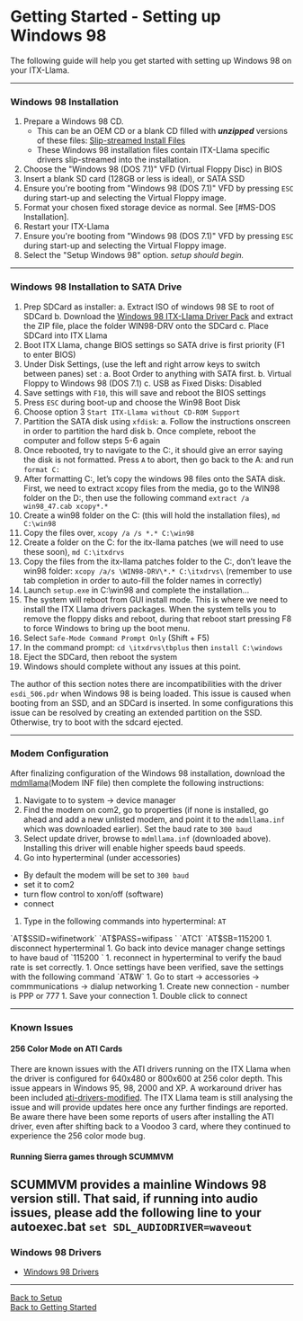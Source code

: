 # Getting Started - Setting up Windows 98

The following guide will help you get started with setting up Windows 98 on your ITX-Llama. 

---

### Windows 98 Installation

1. Prepare a Windows 98 CD.
    * This can be an OEM CD or a blank CD filled with **_unzipped_** versions of these files: 
    [Slip-streamed Install Files][os-win98-archive]
    * These Windows 98 installation files contain ITX-Llama specific drivers slip-streamed into the installation.
1. Choose the "Windows 98 (DOS 7.1)" VFD (Virtual Floppy Disc) in BIOS
1. Insert a blank SD card (128GB or less is ideal), or SATA SSD
1. Ensure you're booting from "Windows 98 (DOS 7.1)" VFD by pressing `ESC` during start-up and selecting the Virtual Floppy image.
1. Format your chosen fixed storage device as normal. See [#MS-DOS Installation].
1. Restart your ITX-Llama
1. Ensure you're booting from "Windows 98 (DOS 7.1)" VFD by pressing `ESC` during start-up and selecting the Virtual Floppy image.
1. Select the "Setup Windows 98" option.  _setup should begin._

---

### Windows 98 Installation to SATA Drive
1. Prep SDCard as installer:
    a.  Extract ISO of windows 98 SE to root of SDCard
    b.  Download the [Windows 98 ITX-Llama Driver Pack][win98-driverpack] and extract the ZIP file, place the folder WIN98-DRV onto the SDCard
    c.  Place SDCard into ITX Llama
1. Boot ITX Llama, change BIOS settings so SATA drive is first priority (F1 to enter BIOS)
1. Under Disk Settings, (use the left and right arrow keys to switch between panes) set :
    a.  Boot Order to anything with SATA first. 
    b.  Virtual Floppy to Windows 98 (DOS 7.1)
    c.  USB as Fixed Disks: Disabled
1. Save settings with `F10`, this will save and reboot the BIOS settings
1. Press `ESC` during boot-up and choose the Win98 Boot Disk
1. Choose option 3 `Start ITX-Llama without CD-ROM Support`
1. Partition the SATA disk using `xfdisk`:
    a.  Follow the instructions onscreen in order to partition the hard disk
    b.  Once complete, reboot the computer and follow steps 5-6 again
1. Once rebooted, try to navigate to the C:, it should give an error saying the disk is not formatted. Press `A` to abort, then go back to the A: and run `format C:`
1. After formatting C:, let’s copy the windows 98 files onto the SATA disk. First, we need to extract xcopy  files from the media, go to the WIN98 folder on the D:, then use the following command `extract /a win98_47.cab xcopy*.*`
1. Create a win98 folder on the C: (this will hold the installation files), `md C:\win98`
1. Copy the files over, `xcopy /a /s *.* C:\win98 `
1. Create a folder on the C: for the itx-llama patches (we will need to use these soon), `md C:\itxdrvs`
1. Copy the files from the itx-llama patches folder to the C:, don’t leave the win98 folder: `xcopy /a/s \WIN98-DRV\*.* C:\itxdrvs\` (remember to use tab completion in order to auto-fill the folder names in correctly)
1. Launch `setup.exe` in C:\win98 and complete the installation...
1. The system will reboot from GUI install mode. This is where we need to install the ITX Llama drivers packages. When the system tells you to remove the floppy disks and reboot, during that reboot start pressing F8 to force Windows to bring up the boot menu. 
1. Select `Safe-Mode Command Prompt Only` (Shift + F5)
1. In the command prompt: `cd \itxdrvs\tbplus` then `install C:\windows`
1. Eject the SDCard, then reboot the system
1. Windows should complete without any issues at this point. 

The author of this section notes there are incompatibilities with the driver `esdi_506.pdr` when Windows 98 is being loaded. This issue is caused when booting from an SSD, and an SDCard is inserted. In some configurations this issue can be resolved by creating an extended partition on the SSD. Otherwise, try to boot with the sdcard ejected.

---
### Modem Configuration
After finalizing configuration of the Windows 98 installation, download the [mdmllama](Modem INF file) then complete the following instructions:
1. Navigate to to system -> device manager
1. Find the modem on com2, go to properties (if none is installed, go ahead and add a new unlisted modem, and point it to the `mdmllama.inf` which was downloaded earlier). Set the baud rate to `300 baud`
1. Select update driver, browse to `mdmllama.inf` (downloaded above).
Installing this driver will enable higher speeds baud speeds.
1. Go into hyperterminal (under accessories)
- By default the modem will be set to `300 baud`
- set it to com2
- turn flow control to xon/off (software)
- connect 
1. Type in the following commands into hyperterminal:
`AT`
<should respond with OK> 
`AT$SSID=wifinetwork`
`AT$PASS=wifipass `
`ATC1`
`AT$SB=115200
1. disconnect hyperterminal
1. Go back into device manager change settings to have baud of `115200 `
1. reconnect in hyperterminal to verify the baud rate is set correctly.
1. Once settings have been verified, save the settings with the following command
`AT&W`
1. Go to start -> accessories -> commmunications -> dialup networking 
1. Create new connection 
- number is PPP or 777 
1. Save your connection 
1. Double click to connect 

---
### Known Issues
#### 256 Color Mode on ATI Cards
There are known issues with the ATI drivers running on the ITX Llama when the driver is configured for 640x480 or 800x600 at 256 color depth. This issue appears in Windows 95, 98, 2000 and XP. A workaround driver has been included [ati-drivers-modified](here). The ITX Llama team is still analysing the issue and will provide updates here once any further findings are reported. Be aware there have been some reports of users after installing the ATI driver, even after shifting back to a Voodoo 3 card, where they continued to experience the 256 color mode bug.

#### Running Sierra games through SCUMMVM
SCUMMVM provides a mainline Windows 98 version still. That said, if running into audio issues, please add the following line to your autoexec.bat
`set SDL_AUDIODRIVER=waveout`
---

### Windows 98 Drivers
* [Windows 98 Drivers](setup.md#windows-98-drivers)

---

[Back to Setup](setup.md) <br>
[Back to Getting Started](../getting-started.md)

[os-win98-archive]: https://archive.org/details/win-98-1
[win98-driverpack]: https://docs.retrodreams.ca/itxllama/binaries/WIN98-drivers/WIN98-DRV.ZIP
[itxllama-repo]: https://github.com/eivindbohler/itxllama/archive/refs/heads/main.zip
[Retrodreams]: https://retrodreams.ca/collections/all
[Retrodreams-FreeDOS]: https://retrodreams.ca/products/preloaded-microsd-card-with-freedos-goodies
[winworldpc-win98]: https://winworldpc.com/download/417d71c2-ae18-c39a-11c3-a4e284a2c3a5
[vogons-thread]: https://www.vogons.org/viewtopic.php?t=93480
[vogons-minidos]: https://www.vogons.org/viewtopic.php?p=1307896#p1307896
[mt32-pi]: https://github.com/dwhinham/mt32-pi
[mt32-pi-control]: https://github.com/gmcn42/mt32-pi-control/tree/main/dos_bin
[ati-drivers-modified]: https://docs.retrodreams.ca/itxllama/binaries/WIN98-drivers/llama-ATIDrivers-disable256Colors-6-2_wme_dd_cp_30314.zip
[mdmllama]: https://docs.retrodreams.ca/itxllama/binaries/WIN98-drivers/mdmllama.inf